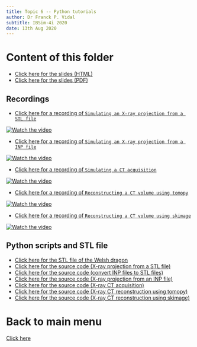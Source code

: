 ```yaml
---
title: Topic 6 -- Python tutorials
author: Dr Franck P. Vidal
subtitle: IBSim-4i 2020
date: 13th Aug 2020
---
```


# Content of this folder

- [Click here for the slides (HTML)](6-gVirtualRay-coding-IBSim-4i_2020.html)
- [Click here for the slides (PDF)](6-gVirtualRay-coding-IBSim-4i_2020.pdf)


## Recordings

- [Click here for a recording of `Simulating an X-ray projection from a STL file`](https://youtu.be/Y5q2kcuAZmY)

[![Watch the video](https://img.youtube.com/vi/Y5q2kcuAZmY/0.jpg)](https://youtu.be/Y5q2kcuAZmY "Simulating an X-ray projection from a STL file")

- [Click here for a recording of `Simulating an X-ray projection from a INP file`](https://youtu.be/NeOnomO1N94)

[![Watch the video](https://img.youtube.com/vi/NeOnomO1N94/0.jpg)](https://youtu.be/NeOnomO1N94 "Simulating an X-ray projection from a INP file")

- [Click here for a recording of `Simulating a CT acquisition`](https://youtu.be/7c5oGgnCfEc)

[![Watch the video](https://img.youtube.com/vi/7c5oGgnCfEc/0.jpg)](https://youtu.be/7c5oGgnCfEc "Simulating a CT acquisition")

- [Click here for a recording of `Reconstructing a CT volume using tomopy`](https://youtu.be/iSvSslVpckQ)

[![Watch the video](https://img.youtube.com/vi/iSvSslVpckQ/0.jpg)](https://youtu.be/iSvSslVpckQ "Reconstructing a CT volume using tomopy")

- [Click here for a recording of `Reconstructing a CT volume using skimage`](https://youtu.be/hb6Z3Y-2-YA)

[![Watch the video](https://img.youtube.com/vi/hb6Z3Y-2-YA/0.jpg)](https://youtu.be/hb6Z3Y-2-YA "Reconstructing a CT volume using skimage")


## Python scripts and STL file

- [Click here for the STL file of the Welsh dragon](welsh-dragon-small.stl)
- [Click here for the source code (X-ray projection from a STL file)](xray_proj_from_STL.py)
- [Click here for the source code (convert INP files to STL files)](inp2stl.py)
- [Click here for the source code (X-ray projection from an INP file)](xray_proj_from_INP.py)
- [Click here for the source code (X-ray CT acquisition)](ct_acquisition.py)
- [Click here for the source code (X-ray CT reconstruction using tomopy)](ct_reconstruction-tomopy.py)
- [Click here for the source code (X-ray CT reconstruction using skimage)](ct_reconstruction-skimage.py)

# Back to main menu

[Click here](../README.html#(2))
